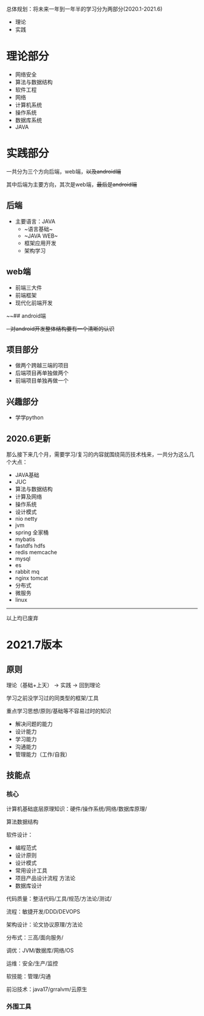 
总体规划：将未来一年到一年半的学习分为两部分(2020.1-2021.6)

- 理论
- 实践

# 理论部分

- 网络安全
- 算法与数据结构
- 软件工程
- 网络
- 计算机系统
- 操作系统
- 数据库系统
- JAVA

# 实践部分

一共分为三个方向后端，web端，~~以及android端~~

其中后端为主要方向，其次是web端，~~最后是android端~~

## 后端

- 主要语言：JAVA
  - ~语言基础~
  - ~JAVA WEB~
  - 框架应用开发
  - 架构学习

## web端

- 前端三大件
- 前端框架
- 现代化前端开发

~~## android端
    
~~- 对android开发整体结构要有一个清晰的认识~~

## 项目部分

- 做两个跨越三端的项目
- 后端项目再单独做两个
- 前端项目单独再做一个

## 兴趣部分

- 学学python

## 2020.6更新

那么接下来几个月，需要学习/复习的内容就围绕简历技术栈来，一共分为这么几个大点：

- JAVA基础
- JUC
- 算法与数据结构
- 计算及网络
- 操作系统
- 设计模式
- nio netty
- jvm
- spring 全家桶
- mybatis
- fastdfs hdfs
- redis memcache
- mysql
- es
- rabbit mq
- nginx tomcat
- 分布式
- 微服务
- linux

----

以上均已废弃

# 2021.7版本

## 原则

理论（基础+上天） -> 实践 -> 回到理论

学习之前没学习过的同类型的框架/工具

重点学习思想/原则/基础等不容易过时的知识

- 解决问题的能力
- 设计能力
- 学习能力
- 沟通能力
- 管理能力（工作/自我）

## 技能点

### 核心

计算机基础底层原理知识：硬件/操作系统/网络/数据库原理/

算法数据结构

软件设计：

- 编程范式
- 设计原则
- 设计模式
- 常用设计工具
- 项目产品设计流程 方法论
- 数据库设计

代码质量：整洁代码/工具/规范/方法论/测试/

流程：敏捷开发/DDD/DEVOPS

架构设计：论文协议原理/方法论

分布式：三高/面向服务/

调优：JVM/数据库/网络/OS

运维：安全/生产/监控

软技能：管理/沟通

前沿技术：java17/grralvm/云原生

### 外围工具

